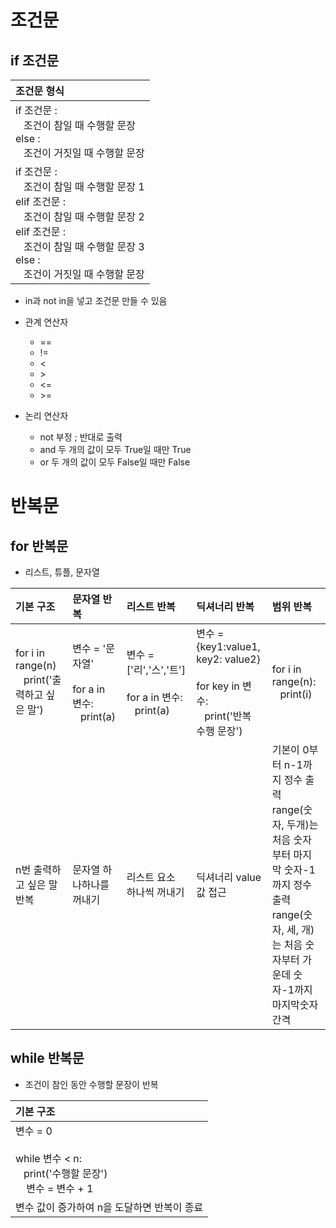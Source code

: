 # 조건문    
## if 조건문     
| 조건문 형식 |           
| :--- |              
| if 조건문 : <br> &nbsp;&nbsp;&nbsp;조건이 참일 때 수행할 문장<br> else : <br> &nbsp;&nbsp;&nbsp;조건이 거짓일 때 수행할 문장 |       
| if 조건문 : <br> &nbsp;&nbsp;&nbsp;조건이 참일 때 수행할 문장 1 <br> elif 조건문 : <br> &nbsp;&nbsp;&nbsp;조건이 참일 때 수행할 문장 2 <br> elif 조건문 : <br> &nbsp;&nbsp;&nbsp;조건이 참일 때 수행할 문장 3 <br> else : <br> &nbsp;&nbsp;&nbsp;조건이 거짓일 때 수행할 문장               
* in과 not in을 넣고 조건문 만들 수 있음        
               
* 관계 연산자       
    * ==       
    * !=          
    * <         
    * \>               
    * <=                
    * \>=                   
                       
* 논리 연산자          
    * not 부정 ; 반대로 출력          
    * and 두 개의 값이 모두 True일 때만 True                 
    * or 두 개의 값이 모두 False일 때만 False              
                               
# 반복문     
## for 반복문       
* 리스트, 튜플, 문자열         
                    
| 기본 구조 | 문자열 반복 | 리스트 반복 | 딕셔너리 반복 | 범위 반복 |         
| :--- | :--- | :---| :--- | :--- |        
| for i in range(n) <br> &nbsp;&nbsp;&nbsp;print('출력하고 싶은 말') | 변수 = '문자열' <br><br> for a in 변수: <br> &nbsp;&nbsp;&nbsp;print(a) | 변수 = ['리','스','트'] <br><br> for a in 변수: <br> &nbsp;&nbsp;&nbsp;print(a) | 변수 = {key1:value1, key2: value2} <br><br> for key in 변수: <br> &nbsp;&nbsp;&nbsp;print('반복 수행 문장') | for i in range(n): <br> &nbsp;&nbsp;&nbsp;print(i) |           
| n번 출력하고 싶은 말 반복 | 문자열 하나하나를 꺼내기 | 리스트 요소 하나씩 꺼내기 | 딕셔너리 value값 접근 | 기본이 0부터 n-1까지 정수 출력 <br> range(숫자, 두개)는 처음 숫자부터 마지막 숫자-1까지 정수 출력 <br> range(숫자, 세, 개)는 처음 숫자부터 가운데 숫자-1까지 마지막숫자 간격 |          
               
## while 반복문    
* 조건이 참인 동안 수행할 문장이 반복    
                     
| 기본 구조 |         
| :--- |            
| 변수 = 0 <br><br> while 변수 < n: <br> &nbsp;&nbsp;&nbsp;print('수행할 문장')<br> &nbsp;&nbsp;&nbsp; 변수 = 변수 + 1 |   
| 변수 값이 증가하여 n을 도달하면 반복이 종료 |   
